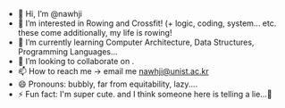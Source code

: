 - 👋 Hi, I’m @nawhji
- 👀 I’m interested in Rowing and Crossfit! (+ logic, coding, system... etc. these come additionally, my life is rowing!
- 🌱 I’m currently learning Computer Architecture, Data Structures, Programming Languages...
- 💞️ I’m looking to collaborate on <null>.
- 📫 How to reach me -> email me nawhji@unist.ac.kr
- 😄 Pronouns: bubbly, far from equitability, lazy....
- ⚡ Fun fact: I'm super cute. and I think someone here is telling a lie...🤥

<!---
nawhji/nawhji is a ✨ special ✨ repository because its `README.md` (this file) appears on your GitHub profile.
You can click the Preview link to take a look at your changes.
--->

